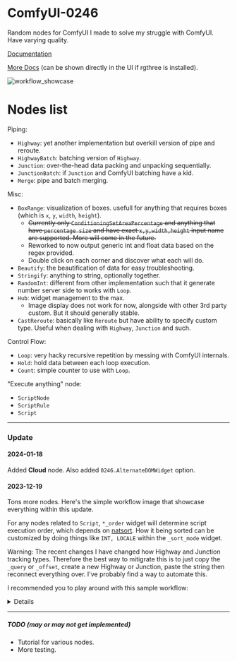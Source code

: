 # ComfyUI-0246
Random nodes for ComfyUI I made to solve my struggle with ComfyUI. Have varying quality.

[Documentation](https://github.com/Trung0246/ComfyUI-0246/blob/main/DOCS.md)

[More Docs](https://github.com/Trung0246/ComfyUI-0246/blob/bf3cc8c87e1ecee856849a277a66abb59997d357/web/js/nodes.js#L11) (can be shown directly in the UI if rgthree is installed).

![workflow_showcase](https://github.com/Trung0246/ComfyUI-0246/assets/11626920/cf0c5c94-27b3-4bbf-8bd0-b392bd0af63e)

# Nodes list

Piping:
- `Highway`: yet another implementation but overkill version of pipe and reroute.
- `HighwayBatch`: batching version of `Highway`.
- `Junction`: over-the-head data packing and unpacking sequentially.
- `JunctionBatch`: if `Junction` and ComfyUI batching have a kid.
- `Merge`: pipe and batch merging.

Misc:
- `BoxRange`: visualization of boxes. usefull for anything that requires boxes (which is `x`, `y`, `width`, `height`).
    - ~~Currently only `ConditioningSetAreaPercentage` and anything that have `percentage size` and have exact `x,y,width,height` input name are supported. More will come in the future.~~
    - Reworked to now output generic int and float data based on the regex provided.
    - Double click on each corner and discover what each will do.
- `Beautify`: the beautification of data for easy troubleshooting.
- `Stringify`: anything to string, optionally together.
- `RandomInt`: different from other implementation such that it generate number server side to works with `Loop`.
- `Hub`: widget management to the max.
    - Image display does not work for now, alongside with other 3rd party custom. But it should generally stable.
- `CastReroute`: basically like `Reroute` but have ability to specify custom type. Useful when dealing with `Highway`, `Junction` and such.

Control Flow:
- `Loop`: very hacky recursive repetition by messing with ComfyUI internals.
- `Hold`: hold data between each loop execution.
- `Count`: simple counter to use with `Loop`.

"Execute anything" node:
- `ScriptNode`
- `ScriptRule`
- `Script`

---

### Update

#### **2024-01-18**

Added **Cloud** node. Also added `0246.AlternateDOMWidget` option.

#### **2023-12-19**

Tons more nodes. Here's the simple workflow image that showcase everything within this update.

For any nodes related to `Script`, `*_order` widget will determine script execution order, which depends on [natsort](https://natsort.readthedocs.io/en/stable/api.html#the-ns-enum). How it being sorted can be customized by doing things like `INT, LOCALE` within the `_sort_mode` widget.

Warning: The recent changes I have changed how Highway and Junction tracking types. Therefore the best way to mitigrate this is to just copy the `_query` or `_offset`, create a new Highway or Junction, paste the string then reconnect everything over. I've probably find a way to automate this.

I recommended you to play around with this sample workflow:

<details>
    <p align="center">
        <img src="https://github.com/Trung0246/ComfyUI-0246/assets/11626920/05d53d43-a707-4c49-bbc9-cbaf98f70cc0">
    </p>
</details>

---

##### TODO (may or may not get implemented)

- Tutorial for various nodes.
- More testing.
